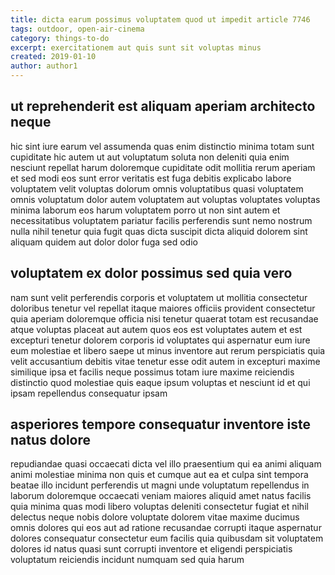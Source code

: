 ```yaml
---
title: dicta earum possimus voluptatem quod ut impedit article 7746
tags: outdoor, open-air-cinema
category: things-to-do
excerpt: exercitationem aut quis sunt sit voluptas minus
created: 2019-01-10
author: author1
---
```


## ut reprehenderit est aliquam aperiam architecto neque

hic sint iure earum vel assumenda quas enim distinctio minima totam sunt cupiditate hic autem ut aut voluptatum soluta non deleniti quia enim nesciunt repellat harum doloremque cupiditate odit mollitia rerum aperiam et sed modi eos sunt error veritatis est fuga debitis explicabo labore voluptatem velit voluptas dolorum omnis voluptatibus quasi voluptatem omnis voluptatum dolor autem voluptatem aut voluptas voluptates voluptas minima laborum eos harum voluptatem porro ut non sint autem et necessitatibus voluptatem pariatur facilis perferendis sunt nemo nostrum nulla nihil tenetur quia fugit quas dicta suscipit dicta aliquid dolorem sint aliquam quidem aut dolor dolor fuga sed odio

## voluptatem ex dolor possimus sed quia vero

nam sunt velit perferendis corporis et voluptatem ut mollitia consectetur doloribus tenetur vel repellat itaque maiores officiis provident consectetur quia aperiam doloremque officia nisi tenetur quaerat totam est recusandae atque voluptas placeat aut autem quos eos est voluptates autem et est excepturi tenetur dolorem corporis id voluptates qui aspernatur eum iure eum molestiae et libero saepe ut minus inventore aut rerum perspiciatis quia velit accusantium debitis vitae tenetur esse odit autem in excepturi maxime similique ipsa et facilis neque possimus totam iure maxime reiciendis distinctio quod molestiae quis eaque ipsum voluptas et nesciunt id et qui ipsam repellendus consequatur ipsam

## asperiores tempore consequatur inventore iste natus dolore

repudiandae quasi occaecati dicta vel illo praesentium qui ea animi aliquam animi molestiae minima non quis et cumque aut ea et culpa sint tempora beatae illo incidunt perferendis ut magni unde voluptatum repellendus in laborum doloremque occaecati veniam maiores aliquid amet natus facilis quia minima quas modi libero voluptas deleniti consectetur fugiat et nihil delectus neque nobis dolore voluptate dolorem vitae maxime ducimus omnis dolores qui eos aut ad ratione recusandae corrupti itaque aspernatur dolores consequatur consectetur eum facilis quia quibusdam sit voluptatem dolores id natus quasi sunt corrupti inventore et eligendi perspiciatis voluptatum reiciendis incidunt numquam sed quia harum
